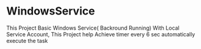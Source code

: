 # WindowsService
This Project Basic Windows Service( Backround Running)  With Local Service Account, This Project help Achieve  timer every 6 sec automatically execute the task

